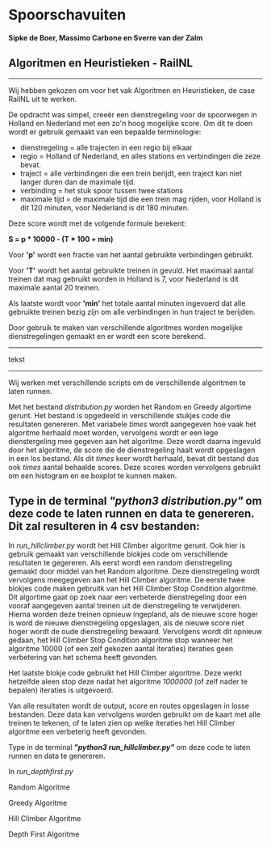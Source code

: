 # Spoorschavuiten 
#### Sipke de Boer, Massimo Carbone en Sverre van der Zalm
## Algoritmen en Heuristieken - RailNL
---
[comment]: <> (De case wordt uitgelegd)

Wij hebben gekozen om voor het vak Algoritmen en Heuristieken, de case RailNL uit te werken.

De opdracht was simpel, creeër een dienstregeling voor de spoorwegen in Holland en Nederland met een zo'n hoog mogelijke score.
Om dit te doen wordt er gebruik gemaakt van een bepaalde terminologie:
- dienstregeling = alle trajecten in een regio bij elkaar
- regio = Holland of Nederland, en alles stations en verbindingen die zeze bevat.
- traject = alle verbindingen die een trein berijdt, een traject kan niet langer duren dan de maximale tijd.
- verbinding = het stuk spoor tussen twee stations
- maximale tijd = de maximale tijd die een trein mag rijden, voor Holland is dit 120 minuten, voor Nederland is dit 180 minuten.

Deze score wordt met de volgende formule berekent:

**S = p * 10000 - (T * 100 + min)**

Voor **'p'** wordt een fractie van het aantal gebruikte verbindingen gebruikt.

Voor **'T'** wordt het aantal gebruikte treinen in gevuld. 
Het maximaal aantal treinen dat mag gebruikt worden in Holland is 7, voor Nederland is dit maximale aantal 20 treinen.

Als laatste wordt voor **'min'** het totale aantal minuten ingevoerd dat alle gebruikte treinen bezig zijn om alle verbindingen in hun traject te berijden.


Door gebruik te maken van verschillende algoritmes worden mogelijke dienstregelingen gemaakt en er wordt een score berekend.

---
[comment]: <> (Uitgelegd hoe de algoritmes via de command line gerund kunnen worden, plus alle argumenten die daar bij horen.)

tekst


---

Wij werken met verschillende scripts om de verschillende algoritmen te laten runnen.


Met het bestand *distribution.py* worden het Random en Greedy algortime gerunt.
Het bestand is opgedeeld in verschillende stukjes code die resultaten genereren.
Met variabele *times* wordt aangegeven hoe vaak het algoritme herhaald moet worden, vervolgens wordt er een lege dienstergeling mee gegeven aan het algoritme.
Deze wordt daarna ingevuld door het algoritme, de score die de dienstregeling haalt wordt opgeslagen in een los bestand.
Als dit *times* keer wordt herhaald, bevat dit bestand dus ook *times* aantal behaalde scores.
Deze scores worden vervolgens gebruikt om een histogram en ee boxplot te kunnen maken.

Type in de terminal ***"python3 distribution.py"*** om deze code te laten runnen en data te genereren.
Dit zal resulteren in 4 csv bestanden:
- 



In *run_hillclimber.py* wordt het Hill Climber algoritme gerunt.
Ook hier is gebruik gemaakt van verschillende blokjes code om verschillende resultaten te gegereren.
Als eerst wordt een random dienstregeling gemaakt door middel van het Random algoritme.
Deze dienstregeling wordt vervolgens meegegeven aan het Hill Climber algoritme.
De eerste twee blokjes code maken gebruitk van het Hill Climber Stop Condition algoritme.
Dit algortime gaat op zoek naar een verbeterde dienstregeling door een vooraf aangegeven aantal treinen uit de dienstregeling te verwijderen.
Hierna worden deze treinen opnieuw ingepland, als de nieuwe score hoger is word de nieuwe dienstregeling opgeslagen, als de nieuwe score niet hoger wordt de oude dienstregeling bewaard.
Vervolgens wordt dit opnieuw gedaan, het Hill Climber Stop Condition algoritme stop wanneer het algoritme 10000 (of een zelf gekozen aantal iteraties) iteraties geen verbetering van het schema heeft gevonden.

Het laatste blokje code gebruikt het Hill Climber algoritme.
Deze werkt hetzelfde aleen stop deze nadat het algoritme *1000000* (of zelf nader te bepalen) iteraties is uitgevoerd.

Van alle resultaten wordt de output, score en routes opgeslagen in losse bestanden. Deze data kan vervolgens worden gebruikt om de kaart met alle treinen te tekenen, of te laten zien op welke iteraties het Hill Climber algoritme een verbeterig heeft gevonden.

Type in de terminal ***"python3 run_hillclimber.py"*** om deze code te laten runnen en data te genereren.

In *run_depthfirst.py*

Random Algoritme

Greedy Algoritme

Hill Climber Algoritme

Depth First Algoritme

